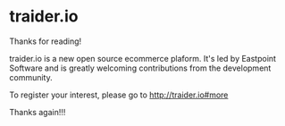 traider.io
==========

Thanks for reading! 

traider.io is a new open source ecommerce plaform. It's led by Eastpoint Software and is greatly welcoming contributions from the development community.

To register your interest, please go to http://traider.io#more

Thanks again!!!
